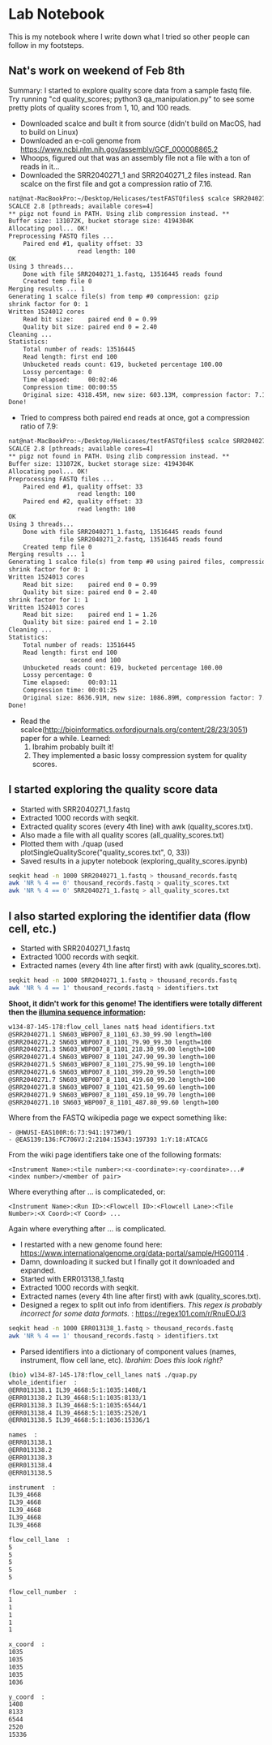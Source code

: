# Lab Notebook

This is my notebook where I write down what I tried so other people can follow in my footsteps.

## Nat's work on weekend of Feb 8th

Summary: I started to explore quality score data from a sample fastq file. Try running "cd quality_scores; python3 qa_manipulation.py" to see some pretty plots of quality scores from 1, 10, and 100 reads.


- Downloaded scalce and built it from source (didn't build on MacOS, had to build on Linux)
- Downloaded an e-coli genome from https://www.ncbi.nlm.nih.gov/assembly/GCF_000008865.2
- Whoops, figured out that was an assembly file not a file with a ton of reads in it...
- Downloaded the SRR2040271_1 and SRR2040271_2 files instead. Ran scalce on the first file and got a compression ratio of 7.16.

```txt
nat@nat-MacBookPro:~/Desktop/Helicases/testFASTQfiles$ scalce SRR2040271_1.fastq -o compressed.fastq
SCALCE 2.8 [pthreads; available cores=4]
** pigz not found in PATH. Using zlib compression instead. **
Buffer size: 131072K, bucket storage size: 4194304K
Allocating pool... OK!
Preprocessing FASTQ files ...
    Paired end #1, quality offset: 33
                   read length: 100
OK
Using 3 threads...
    Done with file SRR2040271_1.fastq, 13516445 reads found
    Created temp file 0
Merging results ... 1
Generating 1 scalce file(s) from temp #0 compression: gzip
shrink factor for 0: 1
Written 1524012 cores
    Read bit size:    paired end 0 = 0.99
    Quality bit size: paired end 0 = 2.40
Cleaning ...
Statistics:
    Total number of reads: 13516445
    Read length: first end 100
    Unbucketed reads count: 619, bucketed percentage 100.00
    Lossy percentage: 0
    Time elapsed:     00:02:46
    Compression time: 00:00:55
    Original size: 4318.45M, new size: 603.13M, compression factor: 7.16
Done!

```

- Tried to compress both paired end reads at once, got a compression ratio of 7.9:

```txt
nat@nat-MacBookPro:~/Desktop/Helicases/testFASTQfiles$ scalce SRR2040271_1.fastq -r -o paired_end_compressed -n my_library
SCALCE 2.8 [pthreads; available cores=4]
** pigz not found in PATH. Using zlib compression instead. **
Buffer size: 131072K, bucket storage size: 4194304K
Allocating pool... OK!
Preprocessing FASTQ files ...
    Paired end #1, quality offset: 33
                   read length: 100
    Paired end #2, quality offset: 33
                   read length: 100
OK
Using 3 threads...
    Done with file SRR2040271_1.fastq, 13516445 reads found
              file SRR2040271_2.fastq, 13516445 reads found
    Created temp file 0
Merging results ... 1
Generating 1 scalce file(s) from temp #0 using paired files, compression: gzip
shrink factor for 0: 1
Written 1524013 cores
    Read bit size:    paired end 0 = 0.99
    Quality bit size: paired end 0 = 2.40
shrink factor for 1: 1
Written 1524013 cores
    Read bit size:    paired end 1 = 1.26
    Quality bit size: paired end 1 = 2.10
Cleaning ...
Statistics:
    Total number of reads: 13516445
    Read length: first end 100
                 second end 100
    Unbucketed reads count: 619, bucketed percentage 100.00
    Lossy percentage: 0
    Time elapsed:     00:03:11
    Compression time: 00:01:25
    Original size: 8636.91M, new size: 1086.89M, compression factor: 7.95
Done!
```

- Read the scalce(http://bioinformatics.oxfordjournals.org/content/28/23/3051) paper for a while. Learned:
	1) Ibrahim probably built it!
	2) They implemented a basic lossy compression system for quality scores.


## I started exploring the quality score data

- Started with SRR2040271_1.fastq
- Extracted 1000 records with seqkit.
- Extracted quality scores (every 4th line) with awk (quality_scores.txt).
- Also made a file with all quality scores (all_quality_scores.txt)
- Plotted them with ./quap (used plotSingleQualityScore("quality_scores.txt", 0, 33))
- Saved results in a jupyter notebook (exploring_quality_scores.ipynb)


```bash
seqkit head -n 1000 SRR2040271_1.fastq > thousand_records.fastq
awk 'NR % 4 == 0' thousand_records.fastq > quality_scores.txt
awk 'NR % 4 == 0' SRR2040271_1.fastq > all_quality_scores.txt

```

## I also started exploring the identifier data (flow cell, etc.)

- Started with SRR2040271_1.fastq
- Extracted 1000 records with seqkit.
- Extracted names (every 4th line after first) with awk (quality_scores.txt).

```bash
seqkit head -n 1000 SRR2040271_1.fastq > thousand_records.fastq
awk 'NR % 4 == 1' thousand_records.fastq > identifiers.txt

``` 

**Shoot, it didn't work for this genome! The identifiers were totally different
then the [illumina sequence information](https://en.wikipedia.org/wiki/FASTQ_format#Illumina_sequence_identifiers):**

```bash
w134-87-145-178:flow_cell_lanes nat$ head identifiers.txt 
@SRR2040271.1 SN603_WBP007_8_1101_63.30_99.90 length=100
@SRR2040271.2 SN603_WBP007_8_1101_79.90_99.30 length=100
@SRR2040271.3 SN603_WBP007_8_1101_218.30_99.00 length=100
@SRR2040271.4 SN603_WBP007_8_1101_247.90_99.30 length=100
@SRR2040271.5 SN603_WBP007_8_1101_275.90_99.10 length=100
@SRR2040271.6 SN603_WBP007_8_1101_399.20_99.50 length=100
@SRR2040271.7 SN603_WBP007_8_1101_419.60_99.20 length=100
@SRR2040271.8 SN603_WBP007_8_1101_421.50_99.60 length=100
@SRR2040271.9 SN603_WBP007_8_1101_459.10_99.70 length=100
@SRR2040271.10 SN603_WBP007_8_1101_487.80_99.60 length=100
```

Where from the FASTQ wikipedia page we expect something like:

    - @HWUSI-EAS100R:6:73:941:1973#0/1
    - @EAS139:136:FC706VJ:2:2104:15343:197393 1:Y:18:ATCACG

From the wiki page identifiers take one of the following formats:

```text
<Instrument Name>:<tile number>:<x-coordinate>:<y-coordinate>...#<index number>/<member of pair>
```
Where everything after ... is complicateded, or:

```text
<Instrument Name>:<Run ID>:<Flowcell ID>:<Flowcell Lane>:<Tile Number>:<X Coord>:<Y Coord> ...
```
Again where everything after ... is complicated.


- I restarted with a new genome found here: https://www.internationalgenome.org/data-portal/sample/HG00114 . 
- Damn, downloading it sucked but I finally got it downloaded and expanded.
- Started with ERR013138_1.fastq
- Extracted 1000 records with seqkit.
- Extracted names (every 4th line after first) with awk (quality_scores.txt).
- Designed a regex to split out info from identifiers. *This regex is probably incorrect for some data formats.* : https://regex101.com/r/RnuEOJ/3

```bash
seqkit head -n 1000 ERR013138_1.fastq > thousand_records.fastq
awk 'NR % 4 == 1' thousand_records.fastq > identifiers.txt

``` 

- Parsed identifiers into a dictionary of component values (names, instrument, flow cell lane, etc). *Ibrahim: Does this look right?*

```bash
(bio) w134-87-145-178:flow_cell_lanes nat$ ./quap.py 
whole_identifier  : 
@ERR013138.1 IL39_4668:5:1:1035:1408/1
@ERR013138.2 IL39_4668:5:1:1035:8133/1
@ERR013138.3 IL39_4668:5:1:1035:6544/1
@ERR013138.4 IL39_4668:5:1:1035:2520/1
@ERR013138.5 IL39_4668:5:1:1036:15336/1

names  : 
@ERR013138.1
@ERR013138.2
@ERR013138.3
@ERR013138.4
@ERR013138.5

instrument  : 
IL39_4668
IL39_4668
IL39_4668
IL39_4668
IL39_4668

flow_cell_lane  : 
5
5
5
5
5

flow_cell_number  : 
1
1
1
1
1

x_coord  : 
1035
1035
1035
1035
1036

y_coord  : 
1408
8133
6544
2520
15336
```

